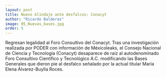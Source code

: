 ```yaml
---
layout: post
title: Nuevo blindaje ante desfalcos: Conacyt
author: "Ricardo Balderas"
image: 05_Nuevas_bases.jpg
order: 5
---
```


Regresan legalidad al Foro Consultivo del Conacyt. Tras una investigación realizada por PODER con información de Méxicoleaks, el Consejo Nacional de Ciencia y Tecnología (Conacyt) desaparece de raíz al autodenominado Foro Consultivo Científico y Tecnológico A.C. modificando las Bases Generales que dieron pie al desfalco señalado por la actual titular María Elena Álvarez-Buylla Roces.

